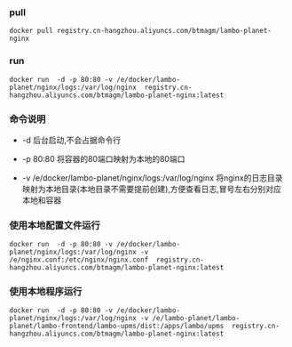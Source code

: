 ### pull

```
docker pull registry.cn-hangzhou.aliyuncs.com/btmagm/lambo-planet-nginx
```

### run

```
docker run  -d -p 80:80 -v /e/docker/lambo-planet/nginx/logs:/var/log/nginx  registry.cn-hangzhou.aliyuncs.com/btmagm/lambo-planet-nginx:latest
```

### 命令说明

- -d 后台启动,不会占据命令行

- -p 80:80 将容器的80端口映射为本地的80端口

- -v /e/docker/lambo-planet/nginx/logs:/var/log/nginx  将nginx的日志目录映射为本地目录(本地目录不需要提前创建),方便查看日志,冒号左右分别对应本地和容器


### 使用本地配置文件运行

```
docker run  -d -p 80:80 -v /e/docker/lambo-planet/nginx/logs:/var/log/nginx -v /e/nginx.conf:/etc/nginx/nginx.conf  registry.cn-hangzhou.aliyuncs.com/btmagm/lambo-planet-nginx:latest
```

### 使用本地程序运行

```
docker run  -d -p 80:80 -v /e/docker/lambo-planet/nginx/logs:/var/log/nginx -v /e/lambo-planet/lambo-planet/lambo-frontend/lambo-upms/dist:/apps/lambo/upms  registry.cn-hangzhou.aliyuncs.com/btmagm/lambo-planet-nginx:latest
```


